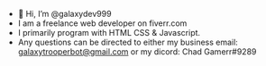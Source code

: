 - 👋 Hi, I’m @galaxydev999
- I am a freelance web developer on fiverr.com
- I primarily program with HTML CSS & Javascript.
- Any questions can be directed to either my business email: galaxytrooperbot@gmail.com or my dicord: Chad Gamerr#9289
